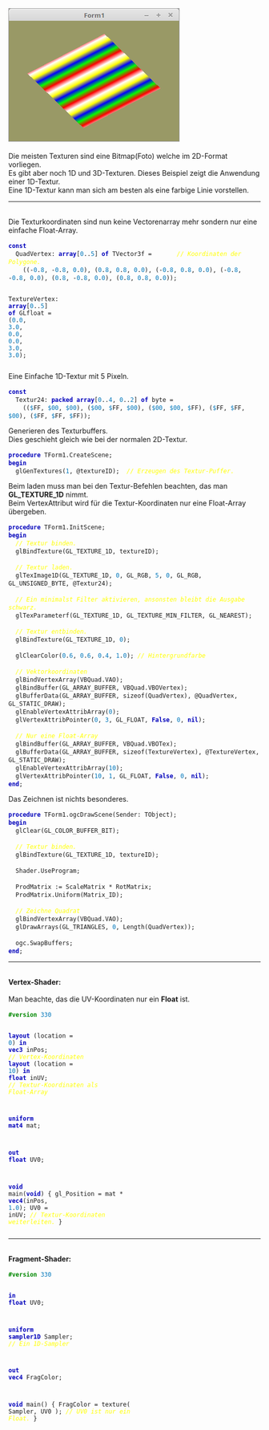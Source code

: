 <html>
<img src="image.png" alt="Selfhtml"><br><br>
Die meisten Texturen sind eine Bitmap(Foto) welche im 2D-Format vorliegen.<br>
Es gibt aber noch 1D und 3D-Texturen. Dieses Beispiel zeigt die Anwendung einer 1D-Textur.<br>
Eine 1D-Textur kann man sich am besten als eine farbige Linie vorstellen.<br>
<hr><br>
Die Texturkoordinaten sind nun keine Vectorenarray mehr sondern nur eine einfache Float-Array.<br>
<pre><code><b><font color="0000BB">const</font></b>
  QuadVertex: <b><font color="0000BB">array</font></b>[<font color="#0077BB">0</font>..<font color="#0077BB">5</font>] <b><font color="0000BB">of</font></b> TVector3f =       <i><font color="#FFFF00">// Koordinaten der Polygone.</font></i>
    ((-<font color="#0077BB">0</font>.<font color="#0077BB">8</font>, -<font color="#0077BB">0</font>.<font color="#0077BB">8</font>, <font color="#0077BB">0</font>.<font color="#0077BB">0</font>), (<font color="#0077BB">0</font>.<font color="#0077BB">8</font>, <font color="#0077BB">0</font>.<font color="#0077BB">8</font>, <font color="#0077BB">0</font>.<font color="#0077BB">0</font>), (-<font color="#0077BB">0</font>.<font color="#0077BB">8</font>, <font color="#0077BB">0</font>.<font color="#0077BB">8</font>, <font color="#0077BB">0</font>.<font color="#0077BB">0</font>), (-<font color="#0077BB">0</font>.<font color="#0077BB">8</font>, -<font color="#0077BB">0</font>.<font color="#0077BB">8</font>, <font color="#0077BB">0</font>.<font color="#0077BB">0</font>), (<font color="#0077BB">0</font>.<font color="#0077BB">8</font>, -<font color="#0077BB">0</font>.<font color="#0077BB">8</font>, <font color="#0077BB">0</font>.<font color="#0077BB">0</font>), (<font color="#0077BB">0</font>.<font color="#0077BB">8</font>, <font color="#0077BB">0</font>.<font color="#0077BB">8</font>, <font color="#0077BB">0</font>.<font color="#0077BB">0</font>));

  TextureVertex: <b><font color="0000BB">array</font></b>[<font color="#0077BB">0</font>..<font color="#0077BB">5</font>] <b><font color="0000BB">of</font></b> GLfloat =
    (<font color="#0077BB">0</font>.<font color="#0077BB">0</font>, <font color="#0077BB">3</font>.<font color="#0077BB">0</font>, <font color="#0077BB">0</font>.<font color="#0077BB">0</font>, <font color="#0077BB">0</font>.<font color="#0077BB">0</font>, <font color="#0077BB">3</font>.<font color="#0077BB">0</font>, <font color="#0077BB">3</font>.<font color="#0077BB">0</font>);</pre></code>
Eine Einfache 1D-Textur mit 5 Pixeln.<br>
<pre><code><b><font color="0000BB">const</font></b>
  Textur24: <b><font color="0000BB">packed</font></b> <b><font color="0000BB">array</font></b>[<font color="#0077BB">0</font>..<font color="#0077BB">4</font>, <font color="#0077BB">0</font>..<font color="#0077BB">2</font>] <b><font color="0000BB">of</font></b> byte =
    ((<font color="#0077BB">$</font>FF, <font color="#0077BB">$00</font>, <font color="#0077BB">$00</font>), (<font color="#0077BB">$00</font>, <font color="#0077BB">$</font>FF, <font color="#0077BB">$00</font>), (<font color="#0077BB">$00</font>, <font color="#0077BB">$00</font>, <font color="#0077BB">$</font>FF), (<font color="#0077BB">$</font>FF, <font color="#0077BB">$</font>FF, <font color="#0077BB">$00</font>), (<font color="#0077BB">$</font>FF, <font color="#0077BB">$</font>FF, <font color="#0077BB">$</font>FF));</pre></code>
Generieren des Texturbuffers.<br>
Dies geschieht gleich wie bei der normalen 2D-Textur.<br>
<pre><code><b><font color="0000BB">procedure</font></b> TForm1.CreateScene;
<b><font color="0000BB">begin</font></b>
  glGenTextures(<font color="#0077BB">1</font>, @textureID);  <i><font color="#FFFF00">// Erzeugen des Textur-Puffer.</font></i></pre></code>
Beim laden muss man bei den Textur-Befehlen beachten, das man <b>GL_TEXTURE_1D</b> nimmt.<br>
Beim VertexAttribut wird für die Textur-Koordinaten nur eine Float-Array übergeben.<br>
<pre><code><b><font color="0000BB">procedure</font></b> TForm1.InitScene;
<b><font color="0000BB">begin</font></b>
  <i><font color="#FFFF00">// Textur binden.</font></i>
  glBindTexture(GL_TEXTURE_1D, textureID);

  <i><font color="#FFFF00">// Textur laden.</font></i>
  glTexImage1D(GL_TEXTURE_1D, <font color="#0077BB">0</font>, GL_RGB, <font color="#0077BB">5</font>, <font color="#0077BB">0</font>, GL_RGB, GL_UNSIGNED_BYTE, @Textur24);

  <i><font color="#FFFF00">// Ein minimalst Filter aktivieren, ansonsten bleibt die Ausgabe schwarz.</font></i>
  glTexParameterf(GL_TEXTURE_1D, GL_TEXTURE_MIN_FILTER, GL_NEAREST);

  <i><font color="#FFFF00">// Textur entbinden.</font></i>
  glBindTexture(GL_TEXTURE_1D, <font color="#0077BB">0</font>);

  glClearColor(<font color="#0077BB">0</font>.<font color="#0077BB">6</font>, <font color="#0077BB">0</font>.<font color="#0077BB">6</font>, <font color="#0077BB">0</font>.<font color="#0077BB">4</font>, <font color="#0077BB">1</font>.<font color="#0077BB">0</font>); <i><font color="#FFFF00">// Hintergrundfarbe</font></i>

  <i><font color="#FFFF00">// Vektorkoordinaten</font></i>
  glBindVertexArray(VBQuad.VAO);
  glBindBuffer(GL_ARRAY_BUFFER, VBQuad.VBOVertex);
  glBufferData(GL_ARRAY_BUFFER, sizeof(QuadVertex), @QuadVertex, GL_STATIC_DRAW);
  glEnableVertexAttribArray(<font color="#0077BB">0</font>);
  glVertexAttribPointer(<font color="#0077BB">0</font>, <font color="#0077BB">3</font>, GL_FLOAT, <b><font color="0000BB">False</font></b>, <font color="#0077BB">0</font>, <b><font color="0000BB">nil</font></b>);

  <i><font color="#FFFF00">// Nur eine Float-Array</font></i>
  glBindBuffer(GL_ARRAY_BUFFER, VBQuad.VBOTex);
  glBufferData(GL_ARRAY_BUFFER, sizeof(TextureVertex), @TextureVertex, GL_STATIC_DRAW);
  glEnableVertexAttribArray(<font color="#0077BB">10</font>);
  glVertexAttribPointer(<font color="#0077BB">10</font>, <font color="#0077BB">1</font>, GL_FLOAT, <b><font color="0000BB">False</font></b>, <font color="#0077BB">0</font>, <b><font color="0000BB">nil</font></b>);
<b><font color="0000BB">end</font></b>;</pre></code>
Das Zeichnen ist nichts besonderes.<br>
<pre><code><b><font color="0000BB">procedure</font></b> TForm1.ogcDrawScene(Sender: TObject);
<b><font color="0000BB">begin</font></b>
  glClear(GL_COLOR_BUFFER_BIT);

  <i><font color="#FFFF00">// Textur binden.</font></i>
  glBindTexture(GL_TEXTURE_1D, textureID);

  Shader.UseProgram;

  ProdMatrix := ScaleMatrix * RotMatrix;
  ProdMatrix.Uniform(Matrix_ID);

  <i><font color="#FFFF00">// Zeichne Quadrat</font></i>
  glBindVertexArray(VBQuad.VAO);
  glDrawArrays(GL_TRIANGLES, <font color="#0077BB">0</font>, Length(QuadVertex));

  ogc.SwapBuffers;
<b><font color="0000BB">end</font></b>;</pre></code>
<hr><br>
<b>Vertex-Shader:</b><br>
<br>
Man beachte, das die UV-Koordinaten nur ein <b>Float</b> ist.<br>
<pre><code><b><font color="#008800">#version</font></b> <font color="#0077BB">330</font>

<b><font color="0000BB">layout</font></b> (location =  <font color="#0077BB">0</font>) <b><font color="0000BB">in</font></b> <b><font color="0000BB">vec3</font></b>  inPos;   <i><font color="#FFFF00">// Vertex-Koordinaten</font></i>
<b><font color="0000BB">layout</font></b> (location = <font color="#0077BB">10</font>) <b><font color="0000BB">in</font></b> <b><font color="0000BB">float</font></b> inUV;    <i><font color="#FFFF00">// Textur-Koordinaten als Float-Array</font></i>

<b><font color="0000BB">uniform</font></b> <b><font color="0000BB">mat4</font></b> mat;

<b><font color="0000BB">out</font></b> <b><font color="0000BB">float</font></b> UV0;

<b><font color="0000BB">void</font></b> main(<b><font color="0000BB">void</font></b>)
{
  gl_Position = mat * <b><font color="0000BB">vec4</font></b>(inPos, <font color="#0077BB">1</font>.<font color="#0077BB">0</font>);
  UV0 = inUV;                           <i><font color="#FFFF00">// Textur-Koordinaten weiterleiten.</font></i>
}
</pre></code>
<hr><br>
<b>Fragment-Shader:</b><br>
<pre><code><b><font color="#008800">#version</font></b> <font color="#0077BB">330</font>

<b><font color="0000BB">in</font></b> <b><font color="0000BB">float</font></b> UV0;

<b><font color="0000BB">uniform</font></b> <b><font color="0000BB">sampler1D</font></b> Sampler;              <i><font color="#FFFF00">// Ein 1D-Sampler</font></i>

<b><font color="0000BB">out</font></b> <b><font color="0000BB">vec4</font></b> FragColor;

<b><font color="0000BB">void</font></b> main()
{
  FragColor = texture( Sampler, UV0 );  <i><font color="#FFFF00">// UV0 ist nur ein Float.</font></i>
}
</pre></code>

</html>
